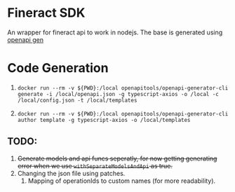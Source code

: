# Fineract SDK

An wrapper for fineract api to work in nodejs. The base is generated using [openapi gen](https://github.com/OpenAPITools/openapi-generator) 


# Code Generation

1. `docker run --rm -v ${PWD}:/local openapitools/openapi-generator-cli generate -i /local/openapi.json -g typescript-axios -o /local -c /local/config.json -t /local/templates`

2. `docker run --rm -v ${PWD}:/local openapitools/openapi-generator-cli author template -g typescript-axios -o /local/templates`


## TODO:

1. ~~Generate models and api funcs seperatly, for now getting generating error when we use `withSeparateModelsAndApi` as true.~~
2. Changing the json file using patches.
   1. Mapping of operationIds to custom names (for more readability).